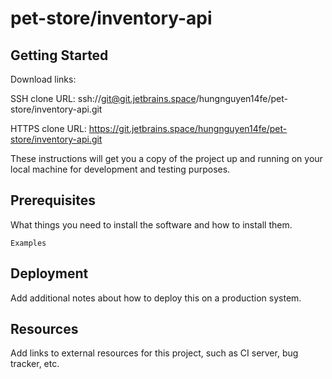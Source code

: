 # pet-store/inventory-api



## Getting Started

Download links:

SSH clone URL: ssh://git@git.jetbrains.space/hungnguyen14fe/pet-store/inventory-api.git

HTTPS clone URL: https://git.jetbrains.space/hungnguyen14fe/pet-store/inventory-api.git



These instructions will get you a copy of the project up and running on your local machine for development and testing purposes.

## Prerequisites

What things you need to install the software and how to install them.

```
Examples
```

## Deployment

Add additional notes about how to deploy this on a production system.

## Resources

Add links to external resources for this project, such as CI server, bug tracker, etc.
